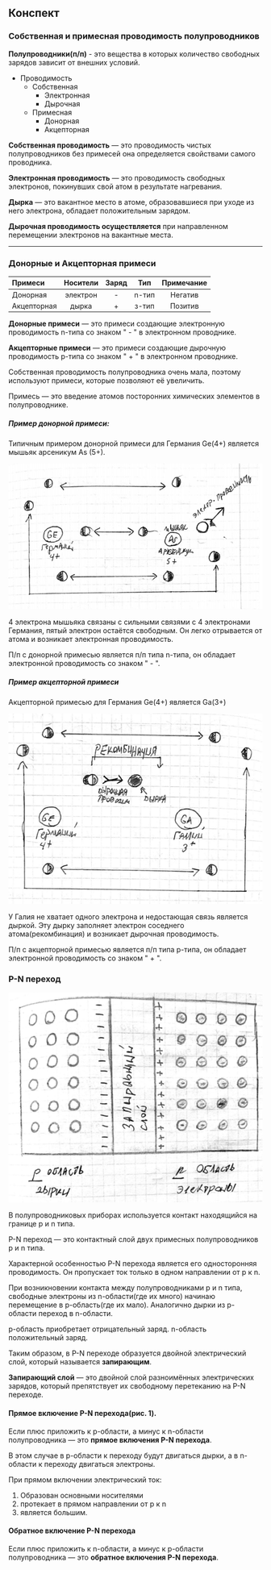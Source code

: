 ## Конспект

### Собственная и примесная проводимость полупроводников
**Полупроводники(п/п)** - это вещества в которых количество свободных зарядов зависит от внешних условий.

- Проводимость
    - Собственная
        - Электронная
        - Дырочная
    - Примесная
        - Донорная
        - Акцепторная
    
**Собственная проводимость** — это проводимость чистых полупроводников без примесей она определяется свойствами самого проводника.

**Электронная проводимость** — это проводимость свободных электронов, покинувших свой атом в результате нагревания.

**Дырка** — это вакантное место в атоме, образовавшиеся при уходе из него электрона, обладает положительным зарядом.

**Дырочная проводимость осуществляется** при направленном перемещении электронов на вакантные места.

***

### Донорные и Акцепторная примеси
| Примеси        | Носители           | Заряд  | Тип | Примечание |
| :------------- |:-------------:|:-----:|:-----: |:-----:|
| Донорная | электрон | - | n-тип | Негатив |
| Акцепторная | дырка | + | з-тип | Позитив |

**Донорные примеси** — это примеси создающие электронную проводимость n-типа со знаком " - " в электронном проводнике.

**Акцепторные примеси** — это примеси создающие дырочную проводимость p-типа со знаком " + " в электронном проводнике.

Собственная проводимость полупроводника очень мала, поэтому используют примеси, которые позволяют её увеличить.

Примесь — это введение атомов посторонних химических элементов в полупроводнике.

##### Пример донорной примеси:

Типичным примером донорной примеси для Германия Ge(4+) является мышьяк арсеникум As (5+).

![](images/1.png)

4 электрона мышьяка связаны с сильными связями с 4 электронами Германия, пятый электрон остаётся свободным. Он легко отрывается от атома и возникает электронная проводимость.

П/п с донорной примесью является п/п типа n-типа, он обладает электронной проводимость со знаком " - ".

##### Пример акцепторной примеси

Акцепторной примесью для Германия Ge(4+) является Ga(3+)

![](images/2.png)

У Галия не хватает одного электрона и недостающая связь является дыркой. Эту дырку заполняет электрон соседнего атома(рекомбинация) и возникает дырочная проводимость.

П/п с акцепторной примесью является п/п типа p-типа, он обладает электронной проводимость со знаком " + ".

### P-N переход

![](images/3.png)

В полупроводниковых приборах используется контакт находящийся на границе p и n типа.

P-N переход — это контактный слой двух примесных полупроводников p и n типа.

Характерной особенностью P-N перехода является его односторонняя проводимость. Он пропускает ток только в одном направлении от p к n.

При возникновении контакта между полупроводниками p и n типа, свободные электроны из n-области(где их много) начинаю перемещение в p-область(где их мало). Аналогично дырки из p-области переход в n-области.

p-область приобретает отрицательный заряд. n-область положительный заряд.

Таким образом, в P-N переходе образуется двойной электрический слой, который называется **запирающим**.

**Запирающий слой** — это двойной слой разноимённых электрических зарядов, который препятствует их свободному перетеканию на P-N переходе.

#### Прямое включение P-N перехода(рис. 1).
Если плюс приложить к p-области, а минус к n-области полупроводника — это **прямое включения P-N перехода**.

В этом случае в p-области к переходу будут двигаться дырки, а в n-области к переходу двигаться электроны.

При прямом включении электрический ток:

1) Образован основными носителями
2) протекает в прямом направлении от p к n
3) является большим.

#### Обратное включение P-N перехода
Если плюс приложить к n-области, а минус к p-области полупроводника — это **обратное включения P-N перехода**.

